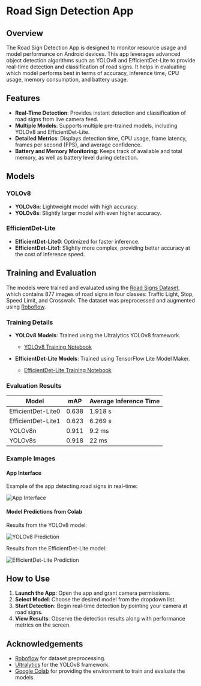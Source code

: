 # Road Sign Detection App

## Overview

The Road Sign Detection App is designed to monitor resource usage and model performance on Android devices. This app leverages advanced object detection algorithms such as YOLOv8 and EfficientDet-Lite to provide real-time detection and classification of road signs. It helps in evaluating which model performs best in terms of accuracy, inference time, CPU usage, memory consumption, and battery usage.

## Features

- **Real-Time Detection**: Provides instant detection and classification of road signs from live camera feed.
- **Multiple Models**: Supports multiple pre-trained models, including YOLOv8 and EfficientDet-Lite.
- **Detailed Metrics**: Displays detection time, CPU usage, frame latency, frames per second (FPS), and average confidence.
- **Battery and Memory Monitoring**: Keeps track of available and total memory, as well as battery level during detection.

## Models

### YOLOv8
- **YOLOv8n**: Lightweight model with high accuracy.
- **YOLOv8s**: Slightly larger model with even higher accuracy.

### EfficientDet-Lite
- **EfficientDet-Lite0**: Optimized for faster inference.
- **EfficientDet-Lite1**: Slightly more complex, providing better accuracy at the cost of inference speed.

## Training and Evaluation

The models were trained and evaluated using the [Road Signs Dataset](https://makeml.app/datasets/road-signs), which contains 877 images of road signs in four classes: Traffic Light, Stop, Speed Limit, and Crosswalk. The dataset was preprocessed and augmented using [Roboflow](https://roboflow.com).

### Training Details

- **YOLOv8 Models**: Trained using the Ultralytics YOLOv8 framework.
  - [YOLOv8 Training Notebook](https://colab.research.google.com/dummy_yolo_training_link)

- **EfficientDet-Lite Models**: Trained using TensorFlow Lite Model Maker.
  - [EfficientDet-Lite Training Notebook](https://colab.research.google.com/dummy_efficientdet_training_link)

### Evaluation Results

| Model               | mAP  | Average Inference Time  |
|---------------------|------|-------------------------|
| EfficientDet-Lite0  | 0.638| 1.918 s                 |
| EfficientDet-Lite1  | 0.623| 6.269 s                 |
| YOLOv8n             | 0.911| 9.2 ms                  |
| YOLOv8s             | 0.918| 22 ms                   |

### Example Images

#### App Interface

Example of the app detecting road signs in real-time:

![App Interface](path/to/your/app/interface/image.jpg)

#### Model Predictions from Colab

Results from the YOLOv8 model:

![YOLOv8 Prediction](path/to/your/yolov8/prediction/image.jpg)

Results from the EfficientDet-Lite model:

![EfficientDet-Lite Prediction](path/to/your/efficientdet/prediction/image.jpg)

## How to Use

1. **Launch the App**: Open the app and grant camera permissions.
2. **Select Model**: Choose the desired model from the dropdown list.
3. **Start Detection**: Begin real-time detection by pointing your camera at road signs.
4. **View Results**: Observe the detection results along with performance metrics on the screen.

## Acknowledgements

- [Roboflow](https://roboflow.com) for dataset preprocessing.
- [Ultralytics](https://ultralytics.com) for the YOLOv8 framework.
- [Google Colab](https://colab.research.google.com) for providing the environment to train and evaluate the models.
